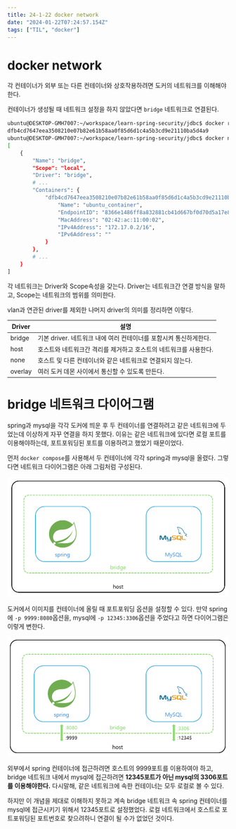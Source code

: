 ```yaml
---
title: 24-1-22 docker network
date: "2024-01-22T07:24:57.154Z"
tags: ["TIL", "docker"]
---
```


# docker network

각 컨테이너가 외부 또는 다른 컨테이너와 상호작용하려면 도커의 네트워크를 이해해야한다.

컨테이너가 생성될 때 네트워크 설정을 하지 않았다면 `bridge` 네트워크로 연결된다.

```bash
ubuntu@DESKTOP-GMH7007:~/workspace/learn-spring-security/jdbc$ docker run --name ubuntu_container -it -d ubuntu
dfb4cd7647eea3508210e07b82e61b58aa0f85d6d1c4a5b3cd9e21110ba5d4a9
ubuntu@DESKTOP-GMH7007:~/workspace/learn-spring-security/jdbc$ docker network inspect bridge
[
    {
        "Name": "bridge",
        "Scope": "local",
        "Driver": "bridge",
        # ...
        "Containers": {
            "dfb4cd7647eea3508210e07b82e61b58aa0f85d6d1c4a5b3cd9e21110ba5d4a9": {
                "Name": "ubuntu_container",
                "EndpointID": "8366e1486ff8a832881cb41d667bf0d70d5a17e8f7ecc43fab1c12e68d60b108",
                "MacAddress": "02:42:ac:11:00:02",
                "IPv4Address": "172.17.0.2/16",
                "IPv6Address": ""
            }
        },
        # ...
    }
]
```

각 네트워크는 Driver와 Scope속성을 갖는다. Driver는 네트워크간 연결 방식을 말하고, Scope는 네트워크의 범위를 의미한다.

vlan과 연관된 driver를 제외한 나머지 driver의 의미를 정리하면 이렇다.

| Driver  | 설명                                                              |
| ------- | ----------------------------------------------------------------- |
| bridge  | 기본 driver. 네트워크 내에 여러 컨테이너를 포함시켜 통신하게한다. |
| host    | 호스트와 네트워크간 격리를 제거하고 호스트의 네트워크를 사용한다. |
| none    | 호스트 및 다른 컨테이너와 같은 네트워크로 연결되지 않는다.        |
| overlay | 여러 도커 데몬 사이에서 통신할 수 있도록 만든다.                  |

# bridge 네트워크 다이어그램

spring과 mysql을 각각 도커에 띄운 후 두 컨테이너를 연결하려고 같은 네트워크에 두었는데 이상하게 자꾸 연결을 하지 못했다. 이유는 같은 네트워크에 있다면 로컬 포트를 이용해야하는데, 포트포워딩된 포트를 이용하려고 했었기 때문이었다.

먼저 `docker compose`를 사용해서 두 컨테이너에 각각 spring과 mysql을 올렸다. 그렇다면 네트워크 다이어그램은 아래 그림처럼 구성된다.

![Alt text](image.png)

도커에서 이미지를 컨테이너에 올릴 때 포트포워딩 옵션을 설정할 수 있다. 만약 spring에 `-p 9999:8080`옵션을, mysql에 `-p 12345:3306`옵션을 주었다고 하면 다이어그램은 이렇게 변한다.

![Alt text](image-1.png)

외부에서 spring 컨테이너에 접근하려면 호스트의 9999포트를 이용하여야 하고, bridge 네트워크 내에서 mysql에 접근하려면 **12345포트가 아닌 mysql의 3306포트를 이용해야한다.** 다시말해, 같은 네트워크에 속한 컨테이너는 모두 로컬로 볼 수 있다.

하지만 이 개념을 제대로 이해하지 못하고 계속 bridge 네트워크 속 spring 컨테이너를 mysql에 접근시키기 위해서 12345포트로 설정했었다. 로컬 네트워크에서 호스트로 포트포워딩된 포트번호로 찾으려하니 연결이 될 수가 없었던 것이다.